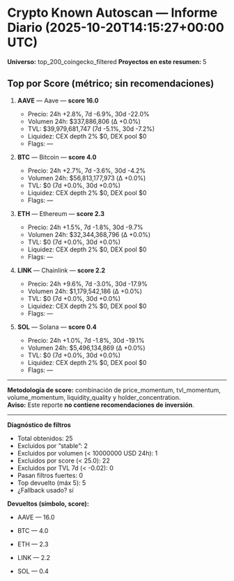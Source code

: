 # Crypto Known Autoscan — Informe Diario (2025-10-20T14:15:27+00:00 UTC)

**Universo:** top_200_coingecko_filtered
**Proyectos en este resumen:** 5

## Top por Score (métrico; sin recomendaciones)

1. **AAVE** — Aave — **score 16.0**
   - Precio: 24h +2.8%, 7d -6.9%, 30d -22.0%
   - Volumen 24h: $337,886,806 (Δ +0.0%)
   - TVL: $39,979,681,747 (7d -5.1%, 30d -7.2%)
   - Liquidez: CEX depth 2% $0, DEX pool $0
   - Flags: —

2. **BTC** — Bitcoin — **score 4.0**
   - Precio: 24h +2.7%, 7d -3.6%, 30d -4.2%
   - Volumen 24h: $56,813,177,973 (Δ +0.0%)
   - TVL: $0 (7d +0.0%, 30d +0.0%)
   - Liquidez: CEX depth 2% $0, DEX pool $0
   - Flags: —

3. **ETH** — Ethereum — **score 2.3**
   - Precio: 24h +1.5%, 7d -1.8%, 30d -9.7%
   - Volumen 24h: $32,344,368,796 (Δ +0.0%)
   - TVL: $0 (7d +0.0%, 30d +0.0%)
   - Liquidez: CEX depth 2% $0, DEX pool $0
   - Flags: —

4. **LINK** — Chainlink — **score 2.2**
   - Precio: 24h +9.6%, 7d -3.0%, 30d -17.9%
   - Volumen 24h: $1,179,542,186 (Δ +0.0%)
   - TVL: $0 (7d +0.0%, 30d +0.0%)
   - Liquidez: CEX depth 2% $0, DEX pool $0
   - Flags: —

5. **SOL** — Solana — **score 0.4**
   - Precio: 24h +1.0%, 7d -1.8%, 30d -19.1%
   - Volumen 24h: $5,496,134,869 (Δ +0.0%)
   - TVL: $0 (7d +0.0%, 30d +0.0%)
   - Liquidez: CEX depth 2% $0, DEX pool $0
   - Flags: —


---

**Metodología de score:** combinación de price_momentum, tvl_momentum, volume_momentum, liquidity_quality y holder_concentration.  
**Aviso:** Este reporte **no contiene recomendaciones de inversión**.


---
**Diagnóstico de filtros**

- Total obtenidos: 25
- Excluidos por “stable”: 2
- Excluidos por volumen (< 10000000 USD 24h): 1
- Excluidos por score (< 25.0): 22
- Excluidos por TVL 7d (< -0.02): 0
- Pasan filtros fuertes: 0
- Top devuelto (máx 5): 5
- ¿Fallback usado? sí


**Devueltos (símbolo, score):**

- AAVE — 16.0

- BTC — 4.0

- ETH — 2.3

- LINK — 2.2

- SOL — 0.4


